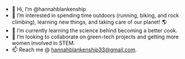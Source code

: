 - 👋 Hi, I’m @hannahblankenship
- 👀 I’m interested in spending time outdoors (running, biking, and rock climbing), learning new things, and taking care of our planet! 🌎
- 🌱 I’m currently learning the science behind becoming a better cook.
- 💞️ I’m looking to collaborate on green-tech projects and getting more women involved in STEM.
- 📫 Reach me @ hannahblankenship33@gmail.com.

<!---
hannahblankenship/hannahblankenship is a ✨ special ✨ repository because its `README.md` (this file) appears on your GitHub profile.
You can click the Preview link to take a look at your changes.
--->
